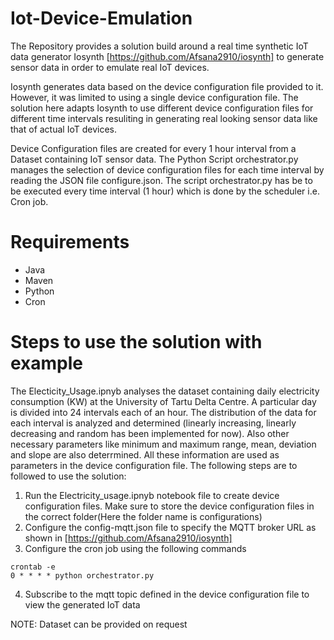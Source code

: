 # Iot-Device-Emulation
The Repository provides a solution build around a real time synthetic IoT data generator Iosynth [https://github.com/Afsana2910/iosynth] to generate sensor data in order to emulate real IoT devices.

Iosynth generates data based on the device configuration file provided to it. However, it was limited to using a single device configuration file. The solution here adapts Iosynth to use different device configuration files for different time intervals resuliting in generating real looking sensor data like that of actual IoT devices.

Device Configuration files are created for every 1 hour interval from a Dataset containing IoT sensor data.
The Python Script orchestrator.py manages the selection of device configuration files for each time interval by reading the JSON file configure.json. 
The script orchestrator.py has be to be executed every time interval (1 hour) which is done by the scheduler i.e. Cron job.



# Requirements
- Java
- Maven
- Python
- Cron


# Steps to use the solution with example
The Electicity_Usage.ipnyb analyses the dataset containing daily electricity consumption (KW) at the University of Tartu Delta Centre. A particular day is divided into 24 intervals each of an hour. The distribution of the data for each interval is analyzed and determined (linearly increasing, linearly decreasing and random has been implemented for now). Also other necessary parameters like minimum and maximum range, mean, deviation and slope are also deterrmined. All these information are used as parameters in the device configuration file. The following steps are to followed to use the solution:


1. Run the Electricity_usage.ipnyb notebook file to create device configuration files. Make sure to store the device configuration files in the correct folder(Here the folder name is configurations)
2. Configure the config-mqtt.json file to specify the MQTT broker URL as shown in [https://github.com/Afsana2910/iosynth]
3. Configure the cron job using the following commands
```
crontab -e
0 * * * * python orchestrator.py
```
4. Subscribe to the mqtt topic defined in the device configuration file to view the generated IoT data

NOTE: Dataset can be provided on request
